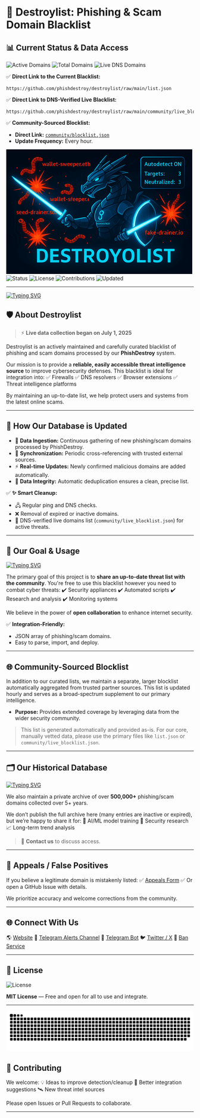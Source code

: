 # 🎣 Destroylist: Phishing & Scam Domain Blacklist

## 📊 Current Status & Data Access
![Active Domains](https://img.shields.io/endpoint?url=https://raw.githubusercontent.com/phishdestroy/destroylist/main/count.json&label=Active%20Domains&color=important&style=flat-square)
![Total Domains](https://img.shields.io/endpoint?url=https://raw.githubusercontent.com/phishdestroy/destroylist/main/community/count.json&label=Total%20Domains&color=blue&style=flat-square)
![Live DNS Domains](https://img.shields.io/endpoint?url=https://raw.githubusercontent.com/phishdestroy/destroylist/main/community/live_count.json&label=Live%20DNS%20Domains&color=green&style=flat-square)

✅ **Direct Link to the Current Blacklist:**
```
https://github.com/phishdestroy/destroylist/raw/main/list.json
```

✅ **Direct Link to DNS-Verified Live Blacklist:**
```
https://github.com/phishdestroy/destroylist/raw/main/community/live_blocklist.json
```

✅ **Community-Sourced Blocklist:**
* **Direct Link:** [`community/blocklist.json`](./community/blocklist.json)
* **Update Frequency:** Every hour.

![Destroyolist Illustration](destroyolist_image.png)
![Status](https://img.shields.io/badge/status-maintained-brightgreen?style=flat-square)
![License](https://img.shields.io/badge/license-MIT-blue?style=flat-square)
![Contributions](https://img.shields.io/badge/contributions-welcome-orange?style=flat-square)
![Updated](https://img.shields.io/badge/auto--updated-yes-success?style=flat-square)

---

[![Typing SVG](https://readme-typing-svg.demolab.com?font=Fira+Code&pause=1000&width=435&lines=Phish+domains%3F+Destroyed.+Next!+%F0%9F%92%A5)](https://git.io/typing-svg)

## 🛡️ About Destroylist
> ⚡ **Live data collection began on July 1, 2025**

Destroylist is an actively maintained and carefully curated blacklist of phishing and scam domains processed by our **PhishDestroy** system.

Our mission is to provide a **reliable, easily accessible threat intelligence source** to improve cybersecurity defenses. This blacklist is ideal for integration into:
✅ Firewalls
✅ DNS resolvers
✅ Browser extensions
✅ Threat intelligence platforms

By maintaining an up-to-date list, we help protect users and systems from the latest online scams.

---

## 🚀 How Our Database is Updated
- 🔎 **Data Ingestion:** Continuous gathering of new phishing/scam domains processed by PhishDestroy.
- 🔄 **Synchronization:** Periodic cross-referencing with trusted external sources.
- ⚡ **Real-time Updates:** Newly confirmed malicious domains are added automatically.
- 🧹 **Data Integrity:** Automatic deduplication ensures a clean, precise list.

✅ **✨ Smart Cleanup:**
- 🖧 Regular ping and DNS checks.
- ❌ Removal of expired or inactive domains.
- 💾 DNS-verified live domains list (`community/live_blocklist.json`) for active threats.

---

## 🎯 Our Goal & Usage
[![Typing SVG](https://readme-typing-svg.demolab.com?font=Fira+Code&pause=1000&width=435&lines=Cyber+threats%3F+Listed.+Combat!+%F0%9F%92%A5)](https://git.io/typing-svg)

The primary goal of this project is to **share an up-to-date threat list with the community**. You're free to use this blacklist however you need to combat cyber threats:
✔️ Security appliances
✔️ Automated scripts
✔️ Research and analysis
✔️ Monitoring systems

We believe in the power of **open collaboration** to enhance internet security.

✅ **Integration-Friendly:**
- JSON array of phishing/scam domains.
- Easy to parse, import, and deploy.

---

## 🌐 Community-Sourced Blocklist
In addition to our curated lists, we maintain a separate, larger blocklist automatically aggregated from trusted partner sources. This list is updated hourly and serves as a broad-spectrum supplement to our primary intelligence.

* **Purpose:** Provides extended coverage by leveraging data from the wider security community.

> This list is generated automatically and provided as-is. For our core, manually vetted data, please use the primary files like `list.json` or `community/live_blocklist.json`.

---

## 🗂️ Our Historical Database
[![Typing SVG](https://readme-typing-svg.demolab.com?font=Fira+Code&pause=1000&width=435&lines=500K%2B+domains%3F+Dealt+with.+Next!+%F0%9F%92%A5)](https://git.io/typing-svg)

We also maintain a private archive of over **500,000+** phishing/scam domains collected over 5+ years.

We don’t publish the full archive here (many entries are inactive or expired), but we’re happy to share it for:
🤖 AI/ML model training
🔬 Security research
📈 Long-term trend analysis

> 📩 **Contact us** to discuss access.

---

## 🔗 Appeals / False Positives
If you believe a legitimate domain is mistakenly listed:
✅ [Appeals Form](https://phishdestroy.io/appeals/)
✅ Or open a GitHub Issue with details.

We prioritize accuracy and welcome corrections from the community.

---

## 🌐 Connect With Us
🌎 [Website](https://phishdestroy.io)
📣 [Telegram Alerts Channel](https://t.me/PhishDestroyAlerts)
🤖 [Telegram Bot](https://t.me/PhishDestroy_bot)
🐦 [Twitter / X](https://x.com/Phish_Destroy)
🔨 [Ban Service](https://ban.destroy.tools/)

---

## 📄 License
![License](https://img.shields.io/badge/license-MIT-blue?style=flat-square)

**MIT License** — Free and open for all to use and integrate.

---

![snake gif](https://raw.githubusercontent.com/Platane/snk/output/github-contribution-grid-snake.svg)

## 🤝 Contributing
We welcome:
💡 Ideas to improve detection/cleanup
🔗 Better integration suggestions
🛰️ New threat intel sources

Please open Issues or Pull Requests to collaborate.

---
